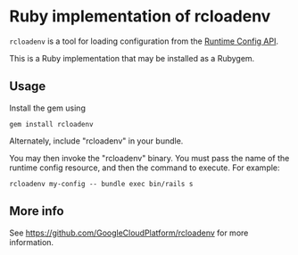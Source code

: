 # Ruby implementation of rcloadenv

`rcloadenv` is a tool for loading configuration from the [Runtime Config
API](https://cloud.google.com/deployment-manager/runtime-configurator/).

This is a Ruby implementation that may be installed as a Rubygem.

## Usage

Install the gem using

    gem install rcloadenv

Alternately, include "rcloadenv" in your bundle.

You may then invoke the "rcloadenv" binary. You must pass the name of the
runtime config resource, and then the command to execute. For example:

    rcloadenv my-config -- bundle exec bin/rails s

## More info

See https://github.com/GoogleCloudPlatform/rcloadenv for more information.
